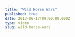 ```yaml
---
title: "Wild Horse Wars"
published: true
date: 2013-06-17T09:00:00.000Z
type: video
slug: wild-horse-wars
---
```

